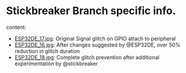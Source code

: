# Stickbreaker Branch specific info.

content:
* [ESP32DE_17.jpg](https://github.com/stickbreaker/arduino-esp32/blob/master/docs/stickbreaker/ESP32DE_17.jpg):  Original Signal glitch on GPIO attach to peripheral
* [ESP32DE_16.jpg](https://github.com/stickbreaker/arduino-esp32/blob/master/docs/stickbreaker/ESP32DE_16.jpg):  After changes suggested by @ESP32DE, over 50% reduction in glitch duration
* [ESP32DE_18.jpg](https://github.com/stickbreaker/arduino-esp32/blob/master/docs/stickbreaker/ESP32DE_18.jpg):  Complete glitch prevention after additional experimentation by @stickbreaker

